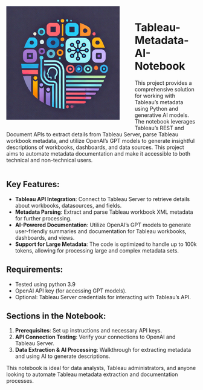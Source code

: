<img src="https://github.com/viaConBodhi/tableau-metadata-ai-notebook/blob/main/image/tableau_meta.png" alt="My Project Logo" width="300" height='300' style="float:left; margin-right: 40px; margin-bottom: 20px;" />

# Tableau-Metadata-AI-Notebook
This project provides a comprehensive solution for working with Tableau’s metadata using Python and generative AI models. The notebook leverages Tableau’s REST and Document APIs to extract details from Tableau Server, parse Tableau workbook metadata, and utilize OpenAI’s GPT models to generate insightful descriptions of workbooks, dashboards, and data sources. This project aims to automate metadata documentation and make it accessible to both technical and non-technical users.

<div style="clear: both;"></div>


## Key Features:
- **Tableau API Integration**: Connect to Tableau Server to retrieve details about workbooks, datasources, and fields.
- **Metadata Parsing**: Extract and parse Tableau workbook XML metadata for further processing.
- **AI-Powered Documentation**: Utilize OpenAI’s GPT models to generate user-friendly summaries and documentation for Tableau workbooks, dashboards, and views.
- **Support for Large Metadata**: The code is optimized to handle up to 100k tokens, allowing for processing large and complex metadata sets.

## Requirements:
- Tested using python 3.9
- OpenAI API key (for accessing GPT models).
- Optional: Tableau Server credentials for interacting with Tableau’s API.

## Sections in the Notebook:
1. **Prerequisites**: Set up instructions and necessary API keys.
2. **API Connection Testing**: Verify your connections to OpenAI and Tableau Server.
3. **Data Extraction & AI Processing**: Walkthrough for extracting metadata and using AI to generate descriptions.

This notebook is ideal for data analysts, Tableau administrators, and anyone looking to automate Tableau metadata extraction and documentation processes.
